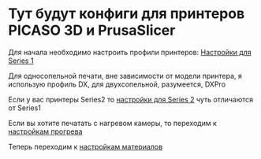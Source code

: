 # Тут будут конфиги для принтеров PICASO 3D и PrusaSlicer

Для начала необходимо настроить профили принтеров:
[Настройки для Series 1](Series_1.md)

Для односопельной печати, вне зависимости от модели принтера, я использую профиль DX, для двухсопельной, разумеется, DXPro

Если у вас принтеры Series2 то [настройки для Series 2](Series_2.md) чуть отличаются от Series1

Если вы хотите печатать с нагревом камеры, то переходим к [настройкам прогрева](Series_2_CH.md)

Теперь переходим к [настройкам материалов](Materials.md)

